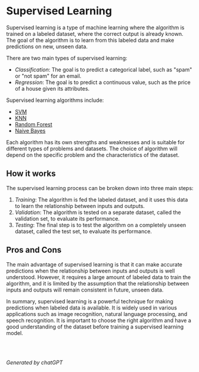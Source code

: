 # Supervised Learning 

Supervised learning is a type of machine learning where the algorithm is trained on a labeled dataset, where the correct output is already known.
The goal of the algorithm is to learn from this labeled data and make predictions on new, unseen data.

There are two main types of supervised learning:

- *Classification*: The goal is to predict a categorical label, such as "spam" or "not spam" for an email.
- *Regression*: The goal is to predict a continuous value, such as the price of a house given its attributes.


Supervised learning algorithms include:

- [SVM](SVM.md)
- [KNN](KNN.md)
- [Random Forest](Random%20Forest.md)
- [Naive Bayes](Naive%20Bayes.md)

Each algorithm has its own strengths and weaknesses and is suitable for different types of problems and datasets. The choice of algorithm will depend on the specific problem
and the characteristics of the dataset.

## How it works
The supervised learning process can be broken down into three main steps:

1) *Training*: The algorithm is fed the labeled dataset, and it uses this data to learn the relationship between inputs and outputs.
2) *Validation*: The algorithm is tested on a separate dataset, called the validation set, to evaluate its performance.
3) *Testing*: The final step is to test the algorithm on a completely unseen dataset, called the test set, to evaluate its performance.

## Pros and Cons
The main advantage of supervised learning is that it can make accurate predictions when the relationship between inputs and
outputs is well understood. However, it requires a large amount of labeled data to train the algorithm, and it is limited
by the assumption that the relationship between inputs and outputs will remain consistent in future, unseen data.

In summary, supervised learning is a powerful technique for making predictions when labeled data is available. It
is widely used in various applications such as image recognition, natural language processing, and speech recognition.
It is important to choose the right algorithm and have a good understanding of the dataset before training a supervised learning model.

<br>
<br>

_Generated by chatGPT_


